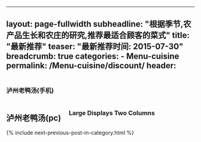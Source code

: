 
---
layout: page-fullwidth
subheadline:  "根据季节,农产品生长和农庄的研究,推荐最适合顾客的菜式"
title:  "最新推荐"
teaser:  "最新推荐时间: 2015-07-30" 
breadcrumb: true
categories:
    - Menu-cuisine 
permalink: /Menu-cuisine/discount/
header:
---
<div class="show-for-small">
<div class="row">
    <div class="small-12 columns">
<h3>泸州老鸭汤(手机)</h3>
        </div><!-- /.small-12.columns -->
    </div>
</div>

<div class="show-for-large-up">
    <div class="row">
        <div class="small-12 columns">
            <h2>泸州老鸭汤(pc)</h2>
            <h3>Large Displays Two Columns</h3>
        </div><!-- /.small-12.columns -->
    </div>



<div id="bottom" class="row t30">
    <div class="small-12 columns">
      {% include next-previous-post-in-category.html %}
    </div><!-- /.small-12.columns -->
</div>

